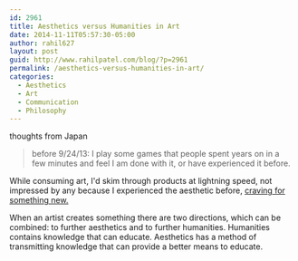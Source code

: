 ```yaml
---
id: 2961
title: Aesthetics versus Humanities in Art
date: 2014-11-11T05:57:30-05:00
author: rahil627
layout: post
guid: http://www.rahilpatel.com/blog/?p=2961
permalink: /aesthetics-versus-humanities-in-art/
categories:
  - Aesthetics
  - Art
  - Communication
  - Philosophy
---
```

thoughts from Japan 
<blockquote>before 9/24/13:
I play some games that people spent years on in a few minutes and feel I am done with it, or have experienced it before.</blockquote>

While consuming art, I'd skim through products at lightning speed, not impressed by any because I experienced the aesthetic before, <a href="http://www.rahilpatel.com/blog/new-experience-ethics" title="New Experience Ethics">craving for something new.</a>

When an artist creates something there are two directions, which can be combined: to further aesthetics and to further humanities. Humanities contains knowledge that can educate. Aesthetics has a method of transmitting knowledge that can provide a better means to educate.